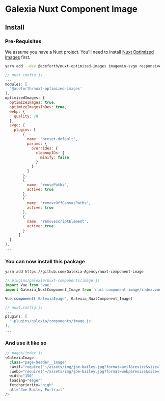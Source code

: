 # Galexia Nuxt Component Image

## Install

### Pre-Requisites

We assume you have a Nuxt project.
You'll need to install [Nuxt Optimized Images](https://www.npmjs.com/package/@aceforth/nuxt-optimized-images) first.

```bash
yarn add --dev @aceforth/nuxt-optimized-images imagemin-svgo responsive-loader sharp
```

```js
// nuxt.config.js
...
modules: [
  '@aceforth/nuxt-optimized-images'
],
optimizedImages: {
  optimizeImages: true,
  optimizeImagesInDev: true,
  webp: {
    quality: 70
  },
  svgo: {
    plugins: [
        {
          name: 'preset-default',
          params: {
            overrides: {
              cleanupIDs: {
                minify: false
              }
            }
          }
        },
        {
          name: 'reusePaths',
          active: true
        },
        {
          name: 'removeOffCanvasPaths',
          active: true
        },
        {
          name: 'removeScriptElement',
          active: true
        }
      ]
  }
},
...
```

### You can now install this package

```bash
yarn add https://github.com/Galexia-Agency/nuxt-component-image
```

```js
// plugins/galexia/nuxt-components/image.js
import Vue from 'vue'
import Galexia_NuxtComponent_Image from 'nuxt-component-image/index.vue'

Vue.component('GalexiaImage', Galexia_NuxtComponent_Image)
```

```js
// nuxt.config.js
...
plugins: [
  '~plugins/galexia/components/image.js'
],
...
```

### And use it like so

```js
// pages/index.js
<GalexiaImage
  class="page-header__image"
  :avif="require('~/assets/img/joe-bailey.jpg?format=avif&resize&size=150')"
  :webp="require('~/assets/img/joe-bailey.jpg?format=webp&resize&size=150')"
  width="150"
  loading="eager"
  fetchpriority="high"
  alt="Joe Bailey Portrait"
/>
```
